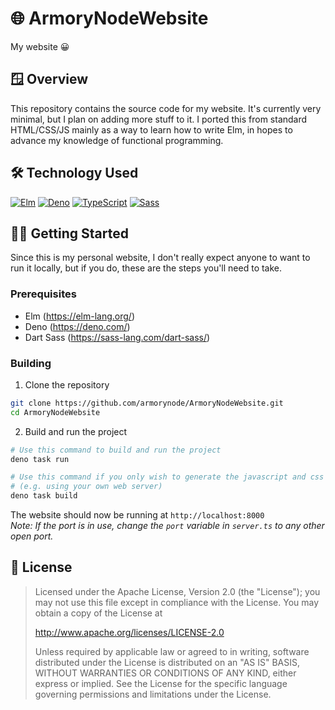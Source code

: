 
# 🌐 ArmoryNodeWebsite
My website 😀

## 🪟 Overview
This repository contains the source code for my website. It's currently very minimal, but I plan on adding more stuff to it. I ported this from standard HTML/CSS/JS mainly as a way to learn how to write Elm, in hopes to advance my knowledge of functional programming.

## 🛠️ Technology Used
[![Elm](https://img.shields.io/badge/Elm-60B5CC?style=for-the-badge&logo=elm&logoColor=white)](https://elm-lang.org/)
[![Deno](https://img.shields.io/badge/Deno-000000?style=for-the-badge&logo=deno&logoColor=white)](https://deno.com/)
[![TypeScript](https://img.shields.io/badge/TypeScript-007ACC?style=for-the-badge&logo=typescript&logoColor=white)](https://www.typescriptlang.org/)
[![Sass](https://img.shields.io/badge/Sass-CC6699?style=for-the-badge&logo=sass&logoColor=white)](https://sass-lang.com/)

## 👷‍♂️ Getting Started
Since this is my personal website, I don't really expect anyone to want to run it locally, but if you do, these are the steps you'll need to take.

### Prerequisites

- Elm (https://elm-lang.org/)
- Deno (https://deno.com/)
- Dart Sass (https://sass-lang.com/dart-sass/)

### Building
1. Clone the repository
```bash
git clone https://github.com/armorynode/ArmoryNodeWebsite.git
cd ArmoryNodeWebsite
```

2. Build and run the project
```bash
# Use this command to build and run the project
deno task run

# Use this command if you only wish to generate the javascript and css
# (e.g. using your own web server)
deno task build
```

The website should now be running at `http://localhost:8000`
<br>
*Note: If the port is in use, change the `port` variable in `server.ts` to any other open port.*

## 🪪 License
> Licensed under the Apache License, Version 2.0 (the "License");
you may not use this file except in compliance with the License.
You may obtain a copy of the License at
>
>    http://www.apache.org/licenses/LICENSE-2.0
>
> Unless required by applicable law or agreed to in writing, software
distributed under the License is distributed on an "AS IS" BASIS,
WITHOUT WARRANTIES OR CONDITIONS OF ANY KIND, either express or implied.
See the License for the specific language governing permissions and
limitations under the License.
